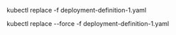 kubectl replace -f deployment-definition-1.yaml

kubectl replace --force -f deployment-definition-1.yaml
